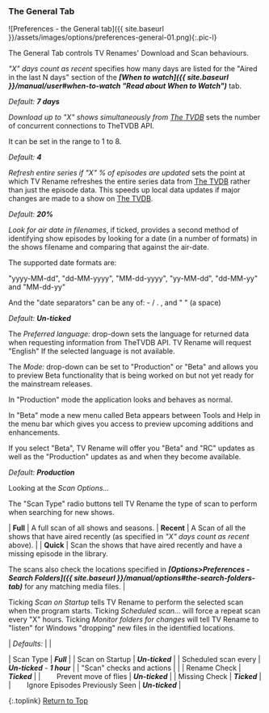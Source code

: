 <!-- START PREFERENCES {THE GENERAL TAB] ----- -->
### The General Tab

![Preferences - the General tab]({{ site.baseurl }}/assets/images/options/preferences-general-01.png){:.pic-l}

The General Tab controls TV&nbsp;Renames' Download and Scan behaviours.
 
_"X" days count as recent_ specifies how many days are listed for the "Aired in the last N days" section of the _**[When to watch]({{ site.baseurl }}/manual/user#when-to-watch "Read about When to Watch")**_ tab.

_Default: **7 days**_

_Download up to "X" shows simultaneously from [The&nbsp;TVDB](http://thetvdb.com "Visit TheTVDB.com")_ sets the number of concurrent connections to TheTVDB API.

It can be set in the range to 1 to 8.

_Default: **4**_

_Refresh entire series if "X" % of episodes are updated_ sets the point at which TV&nbsp;Rename refreshes the entire series data from [The&nbsp;TVDB](http://thetvdb.com 'Visit thetvdb.com') rather than just the episode data. This speeds up local data updates if major changes are made to a show on [The&nbsp;TVDB](http://thetvdb.com 'Visit thetvdb.com').

_Default: **20%**_

_Look for air date in filenames_, if ticked, provides a second method of identifying show episodes by looking for a date (in a number of formats) in the shows filename and comparing that against the air-date.

The supported date formats are:

"yyyy-MM-dd", "dd-MM-yyyy", "MM-dd-yyyy", "yy-MM-dd", "dd-MM-yy" and "MM-dd-yy"

And the "date separators" can be any of: - / . , and " " (a space)

_Default: **Un-ticked**_

The _Preferred language:_ drop-down sets the language for returned data when requesting information from TheTVDB API. TV&nbsp;Rename will request "English" If the selected language is not available.

The _Mode:_ drop-down can be set to "Production" or "Beta" and allows you to preview Beta functionality that is being worked on but not yet ready for the mainstream releases.

In "Production" mode the application looks and behaves as normal.

In "Beta" mode a new menu called Beta appears between Tools and Help in the menu bar  which gives you access to preview upcoming additions and enhancements.

If you select "Beta", TV&nbsp;Rename will offer you "Beta" and "RC" updates as well as the "Production" updates as and when they become available. 

_Default: **Production**_

Looking at the _Scan Options..._

The "Scan Type" radio buttons tell TV&nbsp;Rename the type of scan to perform when searching for new shows.

| **Full** | A full scan of all shows and seasons.
| **Recent** | A Scan of all the shows that have aired recently (as specified in _"X" days count as recent_ above). |
| **Quick** | Scan the shows that have aired recently and have a missing episode in the library.

The scans also check the locations specified in _**[Options>Preferences - Search Folders]({{ site.baseurl }}/manual/options#the-search-folders-tab)**_ for any matching media files. |

 Ticking _Scan on Startup_ tells TV&nbsp;Rename to perform the selected scan when the program starts. Ticking _Scheduled scan..._ will force a repeat scan every "X" hours. Ticking _Monitor folders for changes_ will tell  TV&nbsp;Rename to "listen" for Windows "dropping" new files in the identified locations.

| _Defaults:_ | |

| Scan Type | _**Full**_ |
| Scan on Startup | _**Un-ticked**_ |
| Scheduled scan every | _**Un-ticked**_ - _**1 hour**_ |
| "Scan" checks and actions | |
| Rename Check | _**Ticked**_ |
| &emsp;&emsp;Prevent move of flies | _**Un-ticked**_ | 
| Missing Check | _**Ticked**_ |
| &emsp;&emsp;Ignore Episodes Previously Seen | _**Un-ticked**_ |

{:.toplink}
[Return to Top]()
<!-- END PREFERENCES {THE GENERAL TAB] ------- -->
